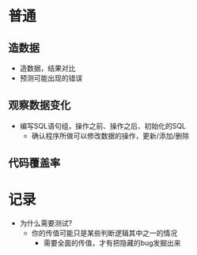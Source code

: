 # 普通
## 造数据
- 造数据，结果对比
- 预测可能出现的错误

## 观察数据变化
- 编写SQL语句组，操作之前、操作之后、初始化的SQL
    - 确认程序所做可以修改数据的操作，更新/添加/删除

## 代码覆盖率


# 记录
- 为什么需要测试?
    - 你的传值可能只是某些判断逻辑其中之一的情况
        - 需要全面的传值，才有把隐藏的bug发掘出来